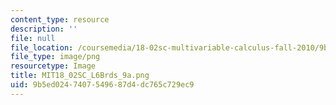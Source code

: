```yaml
---
content_type: resource
description: ''
file: null
file_location: /coursemedia/18-02sc-multivariable-calculus-fall-2010/9b5ed0247407549687d4dc765c729ec9_MIT18_02SC_L6Brds_9a.png
file_type: image/png
resourcetype: Image
title: MIT18_02SC_L6Brds_9a.png
uid: 9b5ed024-7407-5496-87d4-dc765c729ec9
---
```

